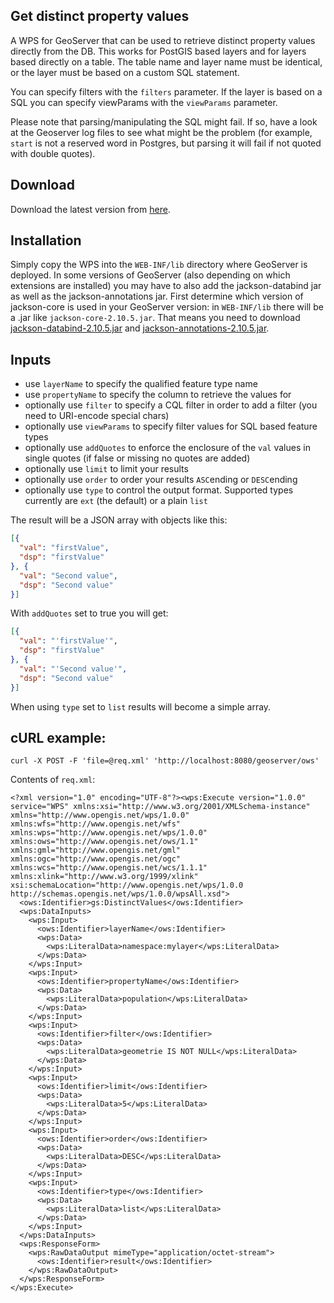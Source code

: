 ## Get distinct property values ##

A WPS for GeoServer that can be used to retrieve distinct property values directly
from the DB. This works for PostGIS based layers and for layers based
directly on a table. The table name and layer name must be identical,
or the layer must be based on a custom SQL statement.

You can specify filters with the `filters` parameter. If the layer is
based on a SQL you can specify viewParams with the `viewParams` parameter.

Please note that parsing/manipulating the SQL might fail. If so, have
a look at the Geoserver log files to see what might be the problem
(for example, `start` is not a reserved word in Postgres, but parsing
it will fail if not quoted with double quotes).

## Download ##

Download the latest version from [here](https://nexus.terrestris.de/#browse/browse:public:de%2Fterrestris%2Fgeoserver%2Fwps%2Fdistinct-wps).

## Installation ##

Simply copy the WPS into the `WEB-INF/lib` directory where GeoServer
is deployed. In some versions of GeoServer (also depending on which
extensions are installed) you may have to also add the jackson-databind jar as well as the jackson-annotations jar.
First determine which version of jackson-core is used in your GeoServer
version: in `WEB-INF/lib` there will be a .jar like `jackson-core-2.10.5.jar`.
That means you need to download [jackson-databind-2.10.5.jar](https://mvnrepository.com/artifact/com.fasterxml.jackson.core/jackson-databind/2.10.5)
and [jackson-annotations-2.10.5.jar](https://repo1.maven.org/maven2/com/fasterxml/jackson/core/jackson-annotations/2.10.5/jackson-annotations-2.10.5.jar).

## Inputs ##

* use `layerName` to specify the qualified feature type name
* use `propertyName` to specify the column to retrieve the values for
* optionally use `filter` to specify a CQL filter in order to add a filter (you need to URI-encode special chars)
* optionally use `viewParams` to specify filter values for SQL based feature types
* optionally use `addQuotes` to enforce the enclosure of the `val` values in single quotes (if false or missing no quotes are added)
* optionally use `limit` to limit your results
* optionally use `order` to order your results `ASC`ending or `DESC`ending
* optionally use `type` to control the output format. Supported types currently are `ext` (the default) or a plain `list`

The result will be a JSON array with objects like this:

```json
[{
  "val": "firstValue",
  "dsp": "firstValue"
}, {
  "val": "Second value",
  "dsp": "Second value"
}]
```

With `addQuotes` set to true you will get:

```json
[{
  "val": "'firstValue'",
  "dsp": "firstValue"
}, {
  "val": "'Second value'",
  "dsp": "Second value"
}]
```

When using `type` set to `list` results will become a simple array.

## cURL example:
`curl -X POST -F 'file=@req.xml' 'http://localhost:8080/geoserver/ows'`

Contents of `req.xml`:
```
<?xml version="1.0" encoding="UTF-8"?><wps:Execute version="1.0.0" service="WPS" xmlns:xsi="http://www.w3.org/2001/XMLSchema-instance" xmlns="http://www.opengis.net/wps/1.0.0" xmlns:wfs="http://www.opengis.net/wfs" xmlns:wps="http://www.opengis.net/wps/1.0.0" xmlns:ows="http://www.opengis.net/ows/1.1" xmlns:gml="http://www.opengis.net/gml" xmlns:ogc="http://www.opengis.net/ogc" xmlns:wcs="http://www.opengis.net/wcs/1.1.1" xmlns:xlink="http://www.w3.org/1999/xlink" xsi:schemaLocation="http://www.opengis.net/wps/1.0.0 http://schemas.opengis.net/wps/1.0.0/wpsAll.xsd">
  <ows:Identifier>gs:DistinctValues</ows:Identifier>
  <wps:DataInputs>
    <wps:Input>
      <ows:Identifier>layerName</ows:Identifier>
      <wps:Data>
        <wps:LiteralData>namespace:mylayer</wps:LiteralData>
      </wps:Data>
    </wps:Input>
    <wps:Input>
      <ows:Identifier>propertyName</ows:Identifier>
      <wps:Data>
        <wps:LiteralData>population</wps:LiteralData>
      </wps:Data>
    </wps:Input>
    <wps:Input>
      <ows:Identifier>filter</ows:Identifier>
      <wps:Data>
        <wps:LiteralData>geometrie IS NOT NULL</wps:LiteralData>
      </wps:Data>
    </wps:Input>
    <wps:Input>
      <ows:Identifier>limit</ows:Identifier>
      <wps:Data>
        <wps:LiteralData>5</wps:LiteralData>
      </wps:Data>
    </wps:Input>
    <wps:Input>
      <ows:Identifier>order</ows:Identifier>
      <wps:Data>
        <wps:LiteralData>DESC</wps:LiteralData>
      </wps:Data>
    </wps:Input>
    <wps:Input>
      <ows:Identifier>type</ows:Identifier>
      <wps:Data>
        <wps:LiteralData>list</wps:LiteralData>
      </wps:Data>
    </wps:Input>
  </wps:DataInputs>
  <wps:ResponseForm>
    <wps:RawDataOutput mimeType="application/octet-stream">
      <ows:Identifier>result</ows:Identifier>
    </wps:RawDataOutput>
  </wps:ResponseForm>
</wps:Execute>
```

